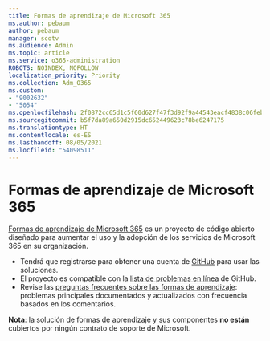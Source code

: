 ```yaml
---
title: Formas de aprendizaje de Microsoft 365
ms.author: pebaum
author: pebaum
manager: scotv
ms.audience: Admin
ms.topic: article
ms.service: o365-administration
ROBOTS: NOINDEX, NOFOLLOW
localization_priority: Priority
ms.collection: Adm_O365
ms.custom:
- "9002632"
- "5054"
ms.openlocfilehash: 2f0872cc65d1c5f60d627f47f3d92f9a44543eacf4838c06feb04c082c88e29d
ms.sourcegitcommit: b5f7da89a650d2915dc652449623c78be6247175
ms.translationtype: HT
ms.contentlocale: es-ES
ms.lasthandoff: 08/05/2021
ms.locfileid: "54098511"
---
```

# <a name="microsoft-365-learning-pathways"></a>Formas de aprendizaje de Microsoft 365

[Formas de aprendizaje de Microsoft 365](https://docs.microsoft.com/office365/customlearning/) es un proyecto de código abierto diseñado para aumentar el uso y la adopción de los servicios de Microsoft 365 en su organización.

- Tendrá que registrarse para obtener una cuenta de [GitHub](https://aka.ms/joingithub) para usar las soluciones.
- El proyecto es compatible con la [lista de problemas en línea](https://aka.ms/CustomLearningHelp) de GitHub.
- Revise las [preguntas frecuentes sobre las formas de aprendizaje](https://docs.microsoft.com/office365/customlearning/faq): problemas principales documentados y actualizados con frecuencia basados en los comentarios.

**Nota**: la solución de formas de aprendizaje y sus componentes **no están** cubiertos por ningún contrato de soporte de Microsoft.
